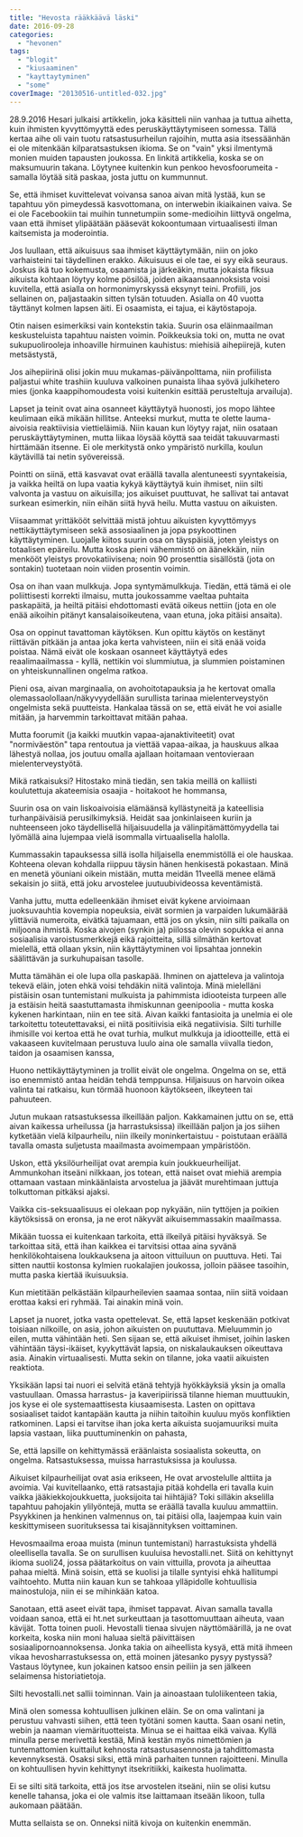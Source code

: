 ```yaml
---
title: "Hevosta rääkkäävä läski"
date: 2016-09-28
categories: 
  - "hevonen"
tags: 
  - "blogit"
  - "kiusaaminen"
  - "kayttaytyminen"
  - "some"
coverImage: "20130516-untitled-032.jpg"
---
```


28.9.2016 Hesari julkaisi artikkelin, joka käsitteli niin vanhaa ja tuttua aihetta, kuin ihmisten kyvyttömyyttä edes peruskäyttäytymiseen somessa. Tällä kertaa aihe oli vain tuotu ratsastusurheilun rajoihin, mutta asia itsessäänhän ei ole mitenkään kilparatsastuksen ikioma. Se on "vain" yksi ilmentymä monien muiden tapausten joukossa. En linkitä artikkelia, koska se on maksumuurin takana. Löytynee kuitenkin kun penkoo hevosfoorumeita - samalla löytää sitä paskaa, josta juttu on kummunnut.

<!--more-->

Se, että ihmiset kuvittelevat voivansa sanoa aivan mitä lystää, kun se tapahtuu yön pimeydessä kasvottomana, on interwebin ikiaikainen vaiva. Se ei ole Facebookiin tai muihin tunnetumpiin some-medioihin liittyvä ongelma, vaan että ihmiset ylipäätään pääsevät kokoontumaan virtuaalisesti ilman kaitsemista ja moderointia.

Jos luullaan, että aikuisuus saa ihmiset käyttäytymään, niin on joko varhaisteini tai täydellinen erakko. Aikuisuus ei ole tae, ei syy eikä seuraus. Joskus ikä tuo kokemusta, osaamista ja järkeäkin, mutta jokaista fiksua aikuista kohtaan löytyy kolme pösilöä, joiden aikaansaannoksista voisi kuvitella, että asialla on hormonimyrskyssä eksynyt teini. Profiili, jos sellainen on, paljastaakin sitten tylsän totuuden. Asialla on 40 vuotta täyttänyt kolmen lapsen äiti. Ei osaamista, ei tajua, ei käytöstapoja.

Otin naisen esimerkiksi vain kontekstin takia. Suurin osa eläinmaailman keskusteluista tapahtuu naisten voimin. Poikkeuksia toki on, mutta ne ovat sukupuolirooleja inhoaville hirmuinen kauhistus: miehisiä aihepiirejä, kuten metsästystä,

Jos aihepiirinä olisi jokin muu mukamas-päivänpolttama, niin profiilista paljastui white trashiin kuuluva valkoinen punaista lihaa syövä julkihetero mies (jonka kaappihomoudesta voisi kuitenkin esittää perusteltuja arvailuja).

Lapset ja teinit ovat aina osanneet käyttäytyä huonosti, jos mopo lähtee keulimaan eikä mikään hillitse. Anteeksi murkut, mutta te olette lauma-aivoisia reaktiivisia viettieläimiä. Niin kauan kun löytyy rajat, niin osataan peruskäyttäytyminen, mutta liikaa löysää köyttä saa teidät takuuvarmasti hirttämään itsenne. Ei ole merkitystä onko ympäristö nurkilla, koulun käytävillä tai netin syövereissä.

Pointti on siinä, että kasvavat ovat eräällä tavalla alentuneesti syyntakeisia, ja vaikka heiltä on lupa vaatia kykyä käyttäytyä kuin ihmiset, niin silti valvonta ja vastuu on aikuisilla; jos aikuiset puuttuvat, he sallivat tai antavat surkean esimerkin, niin eihän siitä hyvä heilu. Mutta vastuu on aikuisten.

Viisaammat yrittäkööt selvittää mistä johtuu aikuisten kyvyttömyys nettikäyttäytymiseen sekä assosiaalinen ja jopa psykoottinen käyttäytyminen. Luojalle kiitos suurin osa on täyspäisiä, joten yleistys on totaalisen epäreilu. Mutta koska pieni vähemmistö on äänekkäin, niin menkööt yleistys provokatiivisena; noin 90 prosenttia sisällöstä (jota on sontakin) tuotetaan noin viiden prosentin voimin.

Osa on ihan vaan mulkkuja. Jopa syntymämulkkuja. Tiedän, että tämä ei ole poliittisesti korrekti ilmaisu, mutta joukossamme vaeltaa puhtaita paskapäitä, ja heiltä pitäisi ehdottomasti evätä oikeus nettiin (jota en ole enää aikoihin pitänyt kansalaisoikeutena, vaan etuna, joka pitäisi ansaita).

Osa on oppinut tavattoman käytöksen. Kun opittu käytös on kestänyt riittävän pitkään ja antaa joka kerta vahvisteen, niin ei sitä enää voida poistaa. Nämä eivät ole koskaan osanneet käyttäytyä edes reaalimaailmassa - kyllä, nettikin voi slummiutua, ja slummien poistaminen on yhteiskunnallinen ongelma ratkoa.

Pieni osa, aivan marginaalia, on avohoitotapauksia ja he kertovat omalla olemassaolollaan/näkyvyydellään surullista tarinaa mielenterveystyön ongelmista sekä puutteista. Hankalaa tässä on se, että eivät he voi asialle mitään, ja harvemmin tarkoittavat mitään pahaa.

Mutta foorumit (ja kaikki muutkin vapaa-ajanaktiviteetit) ovat "normiväestön" tapa rentoutua <grin> ja viettää vapaa-aikaa, ja hauskuus alkaa lähestyä nollaa, jos joutuu omalla ajallaan hoitamaan ventovieraan mielenterveystyötä.

Mikä ratkaisuksi? Hitostako minä tiedän, sen takia meillä on kalliisti koulutettuja akateemisia osaajia - hoitakoot he hommansa,

Suurin osa on vain liskoaivoisia elämäänsä kyllästyneitä ja kateellisia turhanpäiväisiä perusilkimyksiä. Heidät saa jonkinlaiseen kuriin ja nuhteenseen joko täydellisellä hiljaisuudella ja välinpitämättömyydella tai lyömällä aina lujempaa vielä isommalla virtuaalisella halolla.

Kummassakin tapauksessa sillä isolla hiljaisella enemmistöllä ei ole hauskaa. Kohteena olevan kohdalla riippuu täysin hänen henkisestä pokastaan. Minä en menetä yöuniani oikein mistään, mutta meidän 11veellä menee elämä sekaisin jo siitä, että joku arvostelee juutuubivideossa keventämistä.

Vanha juttu, mutta edelleenkään ihmiset eivät kykene arvioimaan juoksuvauhtia kovempia nopeuksia, eivät sormien ja varpaiden lukumäärää ylittäviä numeroita, eivätkä tajuamaan, että jos on yksin, niin silti paikalla on miljoona ihmistä. Koska aivojen (synkin ja) piilossa olevin sopukka ei anna sosiaalisia varoistusmerkkejä eikä rajoitteita, sillä silmäthän kertovat mielellä, että ollaan yksin, niin käyttäytyminen voi lipsahtaa jonnekin säälittävän ja surkuhupaisan tasolle.

Mutta tämähän ei ole lupa olla paskapää. Ihminen on ajatteleva ja valintoja tekevä eläin, joten ehkä voisi tehdäkin niitä valintoja. Minä mielelläni pistäisin osan tuntemistani mulkuista ja pahimmista idiooteista turpeen alle ja estäisin heitä saastuttamasta ihmiskunnan geenipoolia - mutta koska kykenen harkintaan, niin en tee sitä. Aivan kaikki fantasioita ja unelmia ei ole tarkoitettu toteutettavaksi, ei niitä positiivisia eikä negatiivisia. Silti turhille ihmisille voi kertoa että he ovat turhia, mulkut mulkkuja ja idiootteille, että ei vakaaseen kuvitelmaan perustuva luulo aina ole samalla viivalla tiedon, taidon ja osaamisen kanssa,

Huono nettikäyttäytyminen ja trollit eivät ole ongelma. Ongelma on se, että iso enemmistö antaa heidän tehdä temppunsa. Hiljaisuus on harvoin oikea valinta tai ratkaisu, kun törmää huonoon käytökseen, ilkeyteen tai pahuuteen.

Jutun mukaan ratsastuksessa ilkeillään paljon. Kakkamainen juttu on se, että aivan kaikessa urheilussa (ja harrastuksissa) ilkeillään paljon ja jos siihen kytketään vielä kilpaurheilu, niin ilkeily moninkertaistuu - poistutaan eräällä tavalla omasta suljetusta maailmasta avoimempaan ympäristöön.

Uskon, että yksilöurheilijat ovat arempia kuin joukkueurheilijat. Ammunkohan itseäni nilkkaan, jos totean, että naiset ovat miehiä arempia ottamaan vastaan minkäänlaista arvostelua ja jäävät murehtimaan juttuja tolkuttoman pitkäksi ajaksi.

Vaikka cis-seksuaalisuus ei olekaan pop nykyään, niin tyttöjen ja poikien käytöksissä on eronsa, ja ne erot näkyvät aikuisemmassakin maailmassa.

Mikään tuossa ei kuitenkaan tarkoita, että ilkeilyä pitäisi hyväksyä. Se tarkoittaa sitä, että ihan kaikkea ei tarvitsisi ottaa aina syvänä henkilökohtaisena loukkauksena ja aitoon vittuiluun on puuttuva. Heti. Tai sitten nauttii kostonsa kylmien ruokalajien joukossa, jolloin pääsee tasoihin, mutta paska kiertää ikuisuuksia.

Kun mietitään pelkästään kilpaurheilevien saamaa sontaa, niin siitä voidaan erottaa kaksi eri ryhmää. Tai ainakin minä voin.

Lapset ja nuoret, jotka vasta opettelevat. Se, että lapset keskenään potkivat toisiaan nilkoille, on asia, johon aikuisten on puututtava. Mieluummin jo eilen, mutta vähintään heti. Sen sijaan se, että aikuiset ihmiset, joihin lasken vähintään täysi-ikäiset, kyykyttävät lapsia, on niskalaukauksen oikeuttava asia. Ainakin virtuaalisesti. Mutta sekin on tilanne, joka vaatii aikuisten reaktiota.

Yksikään lapsi tai nuori ei selvitä etänä tehtyjä hyökkäyksiä yksin ja omalla vastuullaan. Omassa harrastus- ja kaveripiirissä tilanne hieman muuttuukin, jos kyse ei ole systemaattisesta kiusaamisesta. Lasten on opittava sosiaaliset taidot kantapään kautta ja niihin taitoihin kuuluu myös konfliktien ratkominen. Lapsi ei tarvitse ihan joka kerta aikuista suojamuuriksi muita lapsia vastaan, liika puuttuminenkin on pahasta,

Se, että lapsille on kehittymässä eräänlaista sosiaalista sokeutta, on ongelma. Ratsastuksessa, muissa harrastuksissa ja koulussa.

Aikuiset kilpaurheilijat ovat asia erikseen, He ovat arvostelulle alttiita ja avoimia. Vai kuvitellaanko, että ratsastajia pitää kohdella eri tavalla kuin vaikka jääkiekkojoukkuetta, juoksijoita tai hiihtäjiä? Toki silläkin akselilla tapahtuu pahojakin ylilyöntejä, mutta se eräällä tavalla kuuluu ammattiin. Psyykkinen ja henkinen valmennus on, tai pitäisi olla, laajempaa kuin vain keskittymiseen suorituksessa tai kisajännityksen voittaminen.

Hevosmaailma eroaa muista (minun tuntemistani) harrastuksista yhdellä oleellisella tavalla. Se on surullisen kuuluisa hevostalli.net. Siitä on kehittynyt ikioma suoli24, jossa päätarkoitus on vain vittuilla, provota ja aiheuttaa pahaa mieltä. Minä soisin, että se kuolisi ja tilalle syntyisi ehkä hallitumpi vaihtoehto. Mutta niin kauan kun se tahkoaa ylläpidolle kohtuullisia mainostuloja, niin ei se mihinkään katoa.

Sanotaan, että aseet eivät tapa, ihmiset tappavat. Aivan samalla tavalla voidaan sanoa, että ei ht.net surkeuttaan ja tasottomuuttaan aiheuta, vaan kävijät. Totta toinen puoli. Hevostalli tienaa sivujen näyttömäärillä, ja ne ovat korkeita, koska niin moni haluaa sieltä päivittäisen sosiaalipornoannoksensa. Jonka takia on aiheellista kysyä, että mitä ihmeen vikaa hevosharrastuksessa on, että moinen jätesanko pysyy pystyssä? Vastaus löytynee, kun jokainen katsoo ensin peiliin ja sen jälkeen selaimensa historiatietoja.

Silti hevostalli.net sallii toiminnan. Vain ja ainoastaan tuloliikenteen takia,

Minä olen somessa kohtuullisen julkinen eläin. Se on oma valintani ja perustuu vahvasti siihen, että teen työtäni somen kautta. Saan osani netin, webin ja naaman viemärituotteista. Minua se ei haittaa eikä vaivaa. Kyllä minulla perse merivettä kestää, Minä kestän myös nimettömien ja tuntemattomien kuittailut kehnosta ratsastusasennosta ja tahdittomasta kevennyksestä. Osaksi siksi, että minä parhaiten tunnen rajoitteeni. Minulla on kohtuullisen hyvin kehittynyt itsekritiikki, kaikesta huolimatta.

Ei se silti sitä tarkoita, että jos itse arvostelen itseäni, niin se olisi kutsu kenelle tahansa, joka ei ole valmis itse laittamaan itseään likoon, tulla aukomaan päätään.

Mutta sellaista se on. Onneksi niitä kivoja on kuitenkin enemmän.
